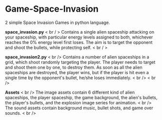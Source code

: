 # Game-Space-Invasion
2 simple Space Invasion Games in python language.

**space_invasion.py** < br / >
Contains a single alien spaceship attacking on your spaceship, with particular energy levels assigned to both, whichever reaches the 0% energy level first loses. The aim is to target the opponent and shoot the bullets, while protecting self.
< br / >

**space_invasion2.py** < br />
Contains a number of alien spaceships in a grid, which shoot randomly targeting the player. The player needs to target and shoot them one by one, to destroy them. As soon as all the alien spaceships are destroyed, the player wins, but if the player is hit even a single time by the opponent's bullet, he/she loses immediately.
< br /> < br />

**Assets** < br />
The image assets contain 6 different kind of alien spaceships, the player spaceship, the game background, the alien's bullets, the player's bullets, and the explosion image series for animation. < br />
The sound assets contain background music, bullet shots, and game over sounds.  < br />
